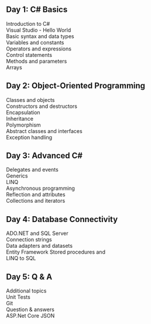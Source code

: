 ## Day 1: C# Basics

Introduction to C#  
Visual Studio - Hello World  
Basic syntax and data types  
Variables and constants  
Operators and expressions  
Control statements  
Methods and parameters  
Arrays  

## Day 2: Object-Oriented Programming

Classes and objects  
Constructors and destructors  
Encapsulation  
Inheritance  
Polymorphism  
Abstract classes and interfaces  
Exception handling  

## Day 3: Advanced C#

Delegates and events  
Generics  
LINQ  
Asynchronous programming  
Reflection and attributes  
Collections and iterators  

## Day 4: Database Connectivity

ADO.NET and SQL Server  
Connection strings  
Data adapters and datasets  
Entity Framework
Stored procedures and   
LINQ to SQL  


## Day 5: Q & A

Additional topics  
Unit Tests  
Git  
Question & answers  
ASP.Net Core
JSON

